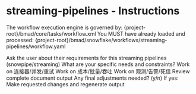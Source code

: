 # streaming-pipelines - Instructions

<critical>The workflow execution engine is governed by: {project-root}/bmad/core/tasks/workflow.xml</critical>
<critical>You MUST have already loaded and processed: {project-root}/bmad/snowflake/workflows/streaming-pipelines/workflow.yaml</critical>

<workflow>

<step n="1" goal="Understand Requirements">
<action>Ask the user about their requirements for this streaming pipelines (snowpipe/streaming)</action>
<ask>What are your specific needs and constraints?</ask>
</step>

<step n="2" goal="连接器/并发/重试">
<action>Work on 连接器/并发/重试</action>
<template-output section="connectors"/>
</step>

<step n="3" goal="成本/批量/吞吐">
<action>Work on 成本/批量/吞吐</action>
<template-output section="costs"/>
</step>

<step n="4" goal="观测/告警/死信">
<action>Work on 观测/告警/死信</action>
<template-output section="observability"/>
</step>

<step n="5" goal="Review and Finalize">
<action>Review complete document output</action>
<ask>Any final adjustments needed? (y/n)</ask>
<check>If yes:</check>
  <action>Make requested changes and regenerate output</action>
</step>

</workflow>
